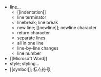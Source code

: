 - line...
    - [[indentation]]
    - line terminator
    - linebreak; line break
    - new line; [[newline]]; newline character
    - return character
    - separate lines
    - all in one line
    - line-by-line changes
    - line number
- [[Microsoft Word]]
- style; styling...
- [[symbol]]; 标点符号;
